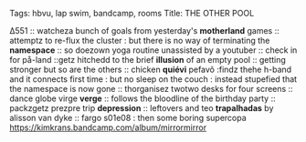 Tags: hbvu, lap swim, bandcamp, rooms
Title: THE OTHER POOL
  
∆551 :: watcheza bunch of goals from yesterday's **motherland** games :: attemptz to re-flux the cluster : but there is no way of terminating the **namespace** :: so doezown yoga routine unassisted by a youtuber :: check in for på-land ::getz hitchedd to the brief **illusion** of an empty pool :: getting stronger but so are the others :: chicken **quiévi** pefavô :findz thehe h-band and it connects first time : but no sleep on the couch : instead stupefied that the namespace is now gone :: thorganisez twotwo desks for four screens :: dance globe virge **verge** :: follows the bloodline of the birthday party :: packzgetz prezpre trip **depression** :: leftovers and teo **trapalhadas** by alisson van dyke :: fargo s01e08 : then some boring supercopa  
<https://kimkrans.bandcamp.com/album/mirrormirror>  
